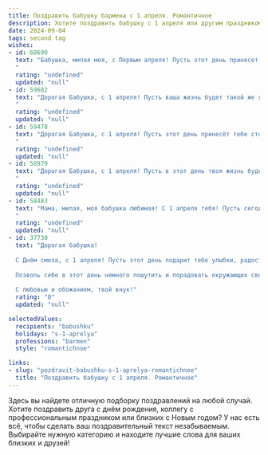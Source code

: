 ```yaml
---
title: Поздравить бабушку бармена с 1 апреля. Романтичное
description: Хотите поздравить бабушку с 1 апреля или другим праздником? Наш ИИ создаст незабываемое поздравление, а вы обязательно выделитесь среди других.  
date: 2024-09-04
tags: second tag
wishes:
- id: 60690
  text: "Бабушка, милая моя, с Первым апреля! Пусть этот день принесет тебе море улыбок, как пена от коктейля, который ты так мастерски готовишь. Твоя работа - настоящее искусство, ты умеешь создавать праздничное настроение для всех. Желаю тебе, чтобы твоя добрая душа всегда сияла, как искры в твоих глазах, а сердце билось в ритме музыки, которая заполняет твой бар. Счастья тебе, моя любимая!
  "
  rating: "undefined"
  updated: "null"
- id: 59682
  text: "Дорогая Бабушка, с 1 апреля! Пусть ваша жизнь будет такой же яркой, как коктейль, который вы умеете смешивать, и такой же сладкой, как любовь, которую вы дарите.
  "
  rating: "undefined"
  updated: "null"
- id: 59478
  text: "Дорогая Бабушка, с 1 апреля! Пусть этот день принесёт тебе столько же радости, сколько коктейлей ты смешиваешь за стойкой. Ты — настоящая королева бара, твой талант и мастерство просто невероятны! Желаю тебе океан любви, крепкого здоровья и чтобы каждый день был наполнен яркими красками и душевным теплом!
  "
  rating: "undefined"
  updated: "null"
- id: 58979
  text: "Дорогая Бабушка, с 1 апреля! Пусть в этот день твоя жизнь будет такой же яркой и искрящей, как лучшие коктейли, которые ты когда-то мастерски готовила за барной стойкой. Желаю тебе крепкого здоровья, чтобы ты могла наслаждаться жизнью, и вечной молодости, чтобы твои глаза всегда сияли, как бриллианты в бокале шампанского!
  "
  rating: "undefined"
  updated: "null"
- id: 58483
  text: "Мама, милая, моя бабушка любимая! С 1 апреля тебя! Пусть сегодня в твоей жизни будет много смеха, лёгкой радости и искрящейся как коктейль от тебя, любви!  💖🍹
  "
  rating: "undefined"
  updated: "null"
- id: 37730
  text: "Дорогая бабушка!
  
  С Днём смеха, с 1 апреля! Пусть этот день подарит тебе улыбки, радость и море позитивных эмоций. Ты, как бармен, создаёшь самые насыщенные и вкусные моменты нашего общения. Твоя искренность и мудрость вливаются в каждый «коктейль» нашей жизни, даря нам счастье и вдохновение.
  
  Позволь себе в этот день немного пошутить и порадовать окружающих своим чувством юмора. Желаю здоровья, любви и веселья, чтобы каждый день был полон новых открытий и ярких впечатлений.
  
  С любовью и обожанием, твой внук!"
  rating: "0"
  updated: "null"

selectedValues:
  recipients: "babushku"
  holidays: "s-1-aprelya"
  professions: "barmen"
  style: "romantichnoe"

links:
- slug: "pozdravit-babushku-s-1-aprelya-romantichnoe"
  title: "Поздравить бабушку с 1 апреля. Романтичное"
---
```


Здесь вы найдете отличную подборку поздравлений на любой случай. 
Хотите поздравить друга с днём рождения, коллегу с профессиональным праздником или близких с Новым годом? У нас есть всё, чтобы сделать ваш поздравительный текст незабываемым. Выбирайте нужную категорию и находите лучшие слова для ваших близких и друзей!
